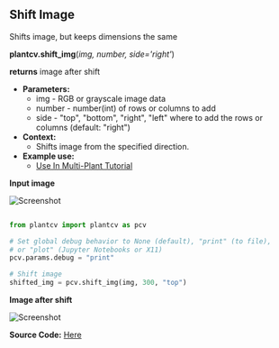 ## Shift Image

Shifts image, but keeps dimensions the same

**plantcv.shift_img**(*img, number, side='right'*)

**returns** image after shift

- **Parameters:**
    - img - RGB or grayscale image data
    - number - number(int) of rows or columns to add
    - side - "top", "bottom", "right", "left" where to add the rows or columns (default: "right")
- **Context:**
    - Shifts image from the specified direction.
- **Example use:**
    - [Use In Multi-Plant Tutorial](tutorials/multi-plant_tutorial.md)
    
**Input image**

![Screenshot](img/documentation_images/shift/36_whitebalance.jpg)

```python

from plantcv import plantcv as pcv

# Set global debug behavior to None (default), "print" (to file), 
# or "plot" (Jupyter Notebooks or X11)
pcv.params.debug = "print"

# Shift image
shifted_img = pcv.shift_img(img, 300, "top")

```

**Image after shift**

![Screenshot](img/documentation_images/shift/37_shifted.jpg)

**Source Code:** [Here](https://github.com/danforthcenter/plantcv/blob/master/plantcv/plantcv/shift_img.py)
